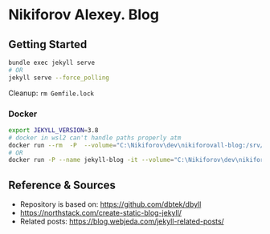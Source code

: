 # Nikiforov Alexey. Blog

## Getting Started

``` bash
bundle exec jekyll serve
# OR
jekyll serve --force_polling
```

Cleanup: `rm Gemfile.lock`

### Docker

```bash
export JEKYLL_VERSION=3.8
# docker in wsl2 can't handle paths properly atm
docker run --rm  -P  --volume="C:\Nikiforov\dev\nikiforovall-blog:/srv/jekyll" -it jekyll/jekyll:$JEKYLL_VERSION jekyll build
# OR
docker run -P --name jekyll-blog -it --volume="C:\Nikiforov\dev\nikiforovall-blog:/srv/jekyll" -it jekyll/:$JEKYLL_VERSION jekyll serve --force_polling
```

## Reference & Sources

* Repository is based on: <https://github.com/dbtek/dbyll>
* <https://northstack.com/create-static-blog-jekyll/>
* Related posts: <https://blog.webjeda.com/jekyll-related-posts/>
